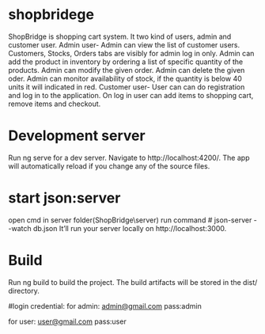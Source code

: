 # shopbridege
ShopBridge is shopping cart system.  It two kind of users, admin and customer user.   Admin user-  Admin can view the list of customer users. Customers, Stocks, Orders tabs are visibly for admin log in only.  Admin can add the product in inventory by ordering a list of specific quantity of the products.  Admin can modify the given order.  Admin can delete the given oder.  Admin can monitor availability of stock, if the quantity is below 40 units it will indicated in red.   Customer user- User can can do registration and log in to the application.  On log in user can add items to shopping cart, remove items and checkout.

# Development server

Run ng serve for a dev server. Navigate to http://localhost:4200/. The app will automatically reload if you change any of the source files.



# start json:server

open cmd in server folder(ShopBridge\server\) run command # json-server --watch db.json   It’ll run your server locally on http://localhost:3000.

# Build

Run ng build to build the project. The build artifacts will be stored in the dist/ directory.

#login credential:
 for admin: admin@gmail.com 
      pass:admin
      
 for user: user@gmail.com 
      pass:user
   
